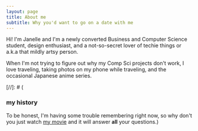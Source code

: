 ```yaml
---
layout: page
title: About me
subtitle: Why you'd want to go on a date with me
---
```


Hi! I'm Janelle and I'm a newly converted Business and Computer Science student, design enthusiast, and a not-so-secret lover of techie things or a.k.a that mildly artsy person.

When I'm not trying to figure out why my Comp Sci projects don't work, I love traveling, taking photos on my phone while traveling, and the occasional Japanese anime series.

[//]: # (
### my history

To be honest, I'm having some trouble remembering right now, so why don't you just watch [my movie](http://en.wikipedia.org/wiki/The_Princess_Bride_%28film%29) and it will answer **all** your questions.)